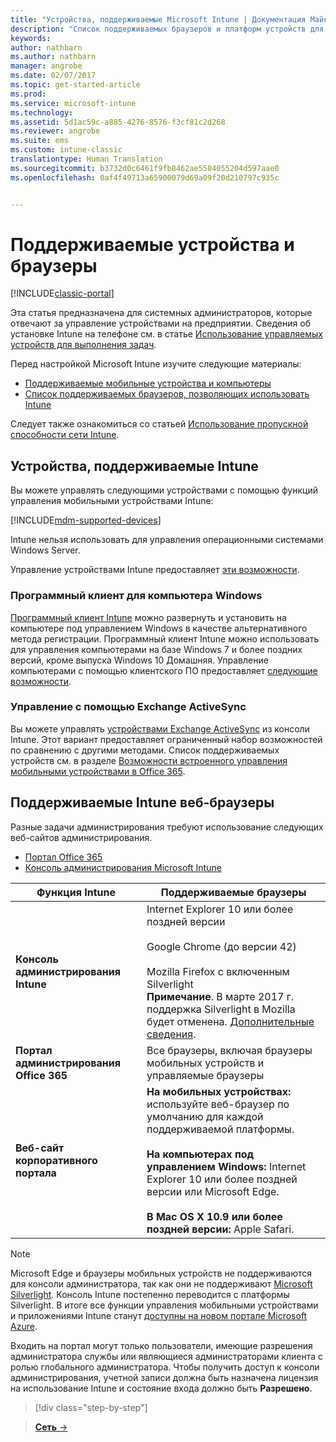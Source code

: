 ```yaml
---
title: "Устройства, поддерживаемые Microsoft Intune | Документация Майкрософт"
description: "Список поддерживаемых браузеров и платформ устройств для управления устройствами в Intune"
keywords: 
author: nathbarn
ms.author: nathbarn
manager: angrobe
ms.date: 02/07/2017
ms.topic: get-started-article
ms.prod: 
ms.service: microsoft-intune
ms.technology: 
ms.assetid: 5d1ac59c-a885-4276-8576-f3cf81c2d268
ms.reviewer: angrobe
ms.suite: ems
ms.custom: intune-classic
translationtype: Human Translation
ms.sourcegitcommit: b3732d0c6461f9fb8462ae5584055204d597aae0
ms.openlocfilehash: 0af4f49713a65900079d69a09f20d210797c935c


---
```


# <a name="supported-devices-and-browsers"></a>Поддерживаемые устройства и браузеры

[!INCLUDE[classic-portal](../includes/classic-portal.md)]

Эта статья предназначена для системных администраторов, которые отвечают за управление устройствами на предприятии. Сведения об установке Intune на телефоне см. в статье [Использование управляемых устройств для выполнения задач](https://docs.microsoft.com/intune/enduser/company-portal-frequently-asked-questions).

Перед настройкой Microsoft Intune изучите следующие материалы:

- [Поддерживаемые мобильные устройства и компьютеры](#intune-supported-devices)
- [Список поддерживаемых браузеров, позволяющих использовать Intune](#intune-supported-web-browsers)

Следует также ознакомиться со статьей [Использование пропускной способности сети Intune](network-bandwidth-use.md).

## <a name="intune-supported-devices"></a>Устройства, поддерживаемые Intune

Вы можете управлять следующими устройствами с помощью функций управления мобильными устройствами Intune:

[!INCLUDE[mdm-supported-devices](../includes/mdm-supported-devices.md)]

Intune нельзя использовать для управления операционными системами Windows Server.

Управление устройствами Intune предоставляет [эти возможности](mobile-device-management-capabilities-in-microsoft-intune.md).

### <a name="windows-pc-software-client"></a>Программный клиент для компьютера Windows

[Программный клиент Intune](/intune/deploy-use/manage-windows-pcs-with-microsoft-intune) можно развернуть и установить на компьютере под управлением Windows в качестве альтернативного метода регистрации. Программный клиент Intune можно использовать для управления компьютерами на базе Windows 7 и более поздних версий, кроме выпуска Windows 10 Домашняя. Управление компьютерами с помощью клиентского ПО предоставляет [следующие возможности](windows-pc-management-capabilities-in-microsoft-intune.md).

### <a name="exchange-activesync-management"></a>Управление с помощью Exchange ActiveSync

Вы можете управлять [устройствами Exchange ActiveSync](/intune/deploy-use/mobile-device-management-with-exchange-activesync-and-microsoft-intune) из консоли Intune. Этот вариант предоставляет ограниченный набор возможностей по сравнению с другими методами. Список поддерживаемых устройств см. в разделе [Возможности встроенного управления мобильными устройствами в Office 365](https://support.office.com/article/Capabilities-of-built-in-Mobile-Device-Management-for-Office-365-a1da44e5-7475-4992-be91-9ccec25905b0).

## <a name="intune-supported-web-browsers"></a>Поддерживаемые Intune веб-браузеры

Разные задачи администрирования требуют использование следующих веб-сайтов администрирования.

- [Портал Office 365](http://go.microsoft.com/fwlink/p/?LinkId=698854)
- [Консоль администрирования Microsoft Intune](https://admin.manage.microsoft.com/)

|Функция Intune |Поддерживаемые браузеры|
|---------|---------|
|**Консоль администрирования Intune**     |  Internet Explorer 10 или более поздней версии<br /><br />Google Chrome (до версии 42)<br /><br />Mozilla Firefox с включенным Silverlight<br />**Примечание**. В марте 2017 г. поддержка Silverlight в Mozilla будет отменена. [Дополнительные сведения](https://go.microsoft.com/fwlink/?linkid=836872). |
|**Портал администрирования Office 365**     |Все браузеры, включая браузеры мобильных устройств и управляемые браузеры  |
|**Веб-сайт корпоративного портала**     |**На мобильных устройствах:** используйте веб-браузер по умолчанию для каждой поддерживаемой платформы.   <br /><br />**На компьютерах под управлением Windows:** Internet Explorer 10 или более поздней версии или Microsoft Edge.<br /><br />**В Mac OS X 10.9 или более поздней версии:** Apple Safari.    |

> [!Note]
> Microsoft Edge и браузеры мобильных устройств не поддерживаются для консоли администратора, так как они не поддерживают [Microsoft Silverlight](https://msdn.microsoft.com/en-us/library/cc838158(v=vs.95).aspx). Консоль Intune постепенно переводится с платформы Silverlight. В итоге все функции управления мобильными устройствами и приложениями Intune станут [доступны на новом портале Microsoft Azure](https://blogs.technet.microsoft.com/enterprisemobility/2015/11/17/enhancing-managed-mobile-productivity/).


Входить на портал могут только пользователи, имеющие разрешения администратора службы или являющиеся администраторами клиента с ролью глобального администратора. Чтобы получить доступ к консоли администрирования, учетной записи должна быть назначена лицензия на использование Intune и состояние входа должно быть **Разрешено**.

>[!div class="step-by-step"]

>[**Сеть** &rarr;](network-bandwidth-use.md)  



<!--HONumber=Feb17_HO2-->


